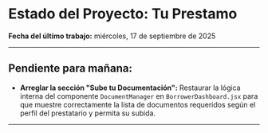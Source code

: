 # Estado del Proyecto: Tu Prestamo

**Fecha del último trabajo:** miércoles, 17 de septiembre de 2025

---

## Pendiente para mañana:

*   **Arreglar la sección "Sube tu Documentación":** Restaurar la lógica interna del componente `DocumentManager` en `BorrowerDashboard.jsx` para que muestre correctamente la lista de documentos requeridos según el perfil del prestatario y permita su subida.

---
